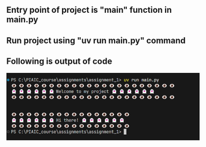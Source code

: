 ## Entry point of project is "main" function in main.py
## Run project using "uv run main.py" command

## Following is output of code
![My Code Screenshot](./image.png)
